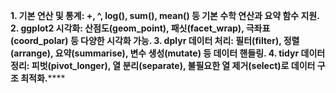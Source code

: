 **1. 기본 연산 및 통계: +, ^, log(), sum(), mean() 등 기본 수학 연산과 요약 함수 지원.
2. ggplot2 시각화: 산점도(geom_point), 패싯(facet_wrap), 극좌표(coord_polar) 등 다양한 시각화 가능.
3. dplyr 데이터 처리: 필터(filter), 정렬(arrange), 요약(summarise), 변수 생성(mutate) 등 데이터 핸들링.
4. tidyr 데이터 정리: 피벗(pivot_longer), 열 분리(separate), 불필요한 열 제거(select)로 데이터 구조 최적화.******
